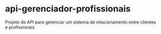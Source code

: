 # api-gerenciador-profissionais

Projeto de API para gerenciar um sistema de relacionamento entre clientes e profissionais
